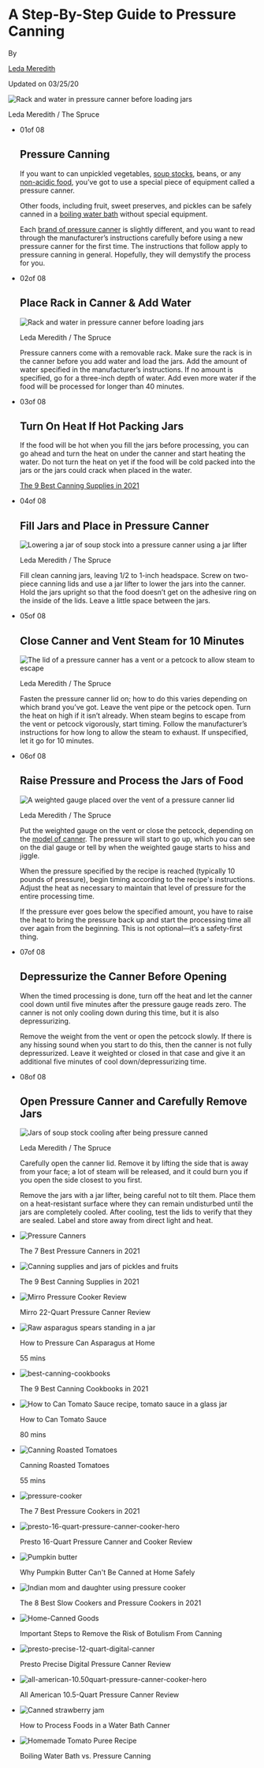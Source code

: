 # A Step-By-Step Guide to Pressure Canning

By 

[Leda Meredith](https://www.thespruceeats.com/leda-meredith-1327385)

 

Updated on 03/25/20

![Rack and water in pressure canner before loading jars](https://www.thespruceeats.com/thmb/ReDEAj8A1KWIW3YRYKyeRcKVCSM=/880x0/filters:no_upscale():max_bytes(150000):strip_icc():format(webp)/rackwater-sm-56a30dbb3df78cf7727b9cf3.jpg)

 Leda Meredith / The Spruce

- 01of 08

  

  ## Pressure Canning

  If you want to can unpickled vegetables, [soup stocks](https://www.thespruceeats.com/making-and-preserving-soup-stocks-1327436), beans, or any [non-acidic food](https://www.thespruceeats.com/boiling-water-bath-versus-pressure-canning-1327438), you’ve got to use a special piece of equipment called a pressure canner.

  Other foods, including fruit, sweet preserves, and pickles can be safely canned in a [boiling water bath](https://www.thespruceeats.com/guide-to-water-bath-canning-1327461) without special equipment.

  Each [brand of pressure canner](https://www.thespruceeats.com/best-pressure-canners-4136488) is slightly different, and you want to read through the manufacturer’s instructions carefully before using a new pressure canner for the first time. The instructions that follow apply to pressure canning in general. Hopefully, they will demystify the process for you.

  

- 02of 08

  

  ## Place Rack in Canner & Add Water

  ![Rack and water in pressure canner before loading jars](https://www.thespruceeats.com/thmb/JiHvys99JxTJmyCNh4RvSPP2PkE=/320x240/filters:no_upscale():max_bytes(150000):strip_icc():format(webp)/rackwater-sm-56a30dbb3df78cf7727b9cf3.jpg)

  Leda Meredith / The Spruce

  Pressure canners come with a removable rack. Make sure the rack is in the canner before you add water and load the jars. Add the amount of water specified in the manufacturer’s instructions. If no amount is specified, go for a three-inch depth of water. Add even more water if the food will be processed for longer than 40 minutes.

  

  

- 03of 08

  

  ## Turn On Heat If Hot Packing Jars

  If the food will be hot when you fill the jars before processing, you can go ahead and turn the heat on under the canner and start heating the water. Do not turn the heat on yet if the food will be cold packed into the jars or the jars could crack when placed in the water.

  [The 9 Best Canning Supplies in 2021](https://www.thespruceeats.com/canning-supplies-1389150)

  

  

- 04of 08

  

  ## Fill Jars and Place in Pressure Canner

  ![Lowering a jar of soup stock into a pressure canner using a jar lifter](https://www.thespruceeats.com/thmb/HN-CTxC5X52Y-Sg3g-nEhK8Lbmc=/319x307/filters:no_upscale():max_bytes(150000):strip_icc():format(webp)/jar-lifter-sm-56a30dbc5f9b58b7d0d03072.jpg)

  Leda Meredith / The Spruce

  Fill clean canning jars, leaving 1/2 to 1-inch headspace. Screw on two-piece canning lids and use a jar lifter to lower the jars into the canner. Hold the jars upright so that the food doesn’t get on the adhesive ring on the inside of the lids. Leave a little space between the jars.

  

  

- 05of 08

  

  ## Close Canner and Vent Steam for 10 Minutes

  ![The lid of a pressure canner has a vent or a petcock to allow steam to escape](https://www.thespruceeats.com/thmb/96LaqYpf4aNBNWEt5hX_0cPaCj0=/320x240/filters:no_upscale():max_bytes(150000):strip_icc():format(webp)/pressure-sm-56a30dbb5f9b58b7d0d03066.jpg)

  Leda Meredith / The Spruce

  Fasten the pressure canner lid on; how to do this varies depending on which brand you’ve got. Leave the vent pipe or the petcock open. Turn the heat on high if it isn’t already. When steam begins to escape from the vent or petcock vigorously, start timing. Follow the manufacturer’s instructions for how long to allow the steam to exhaust. If unspecified, let it go for 10 minutes.

  

  

- 06of 08

  

  ## Raise Pressure and Process the Jars of Food

  ![A weighted gauge placed over the vent of a pressure canner lid](https://www.thespruceeats.com/thmb/rVfzSxTpM2LFLwbJvfY3oCZu3Ek=/320x240/filters:no_upscale():max_bytes(150000):strip_icc():format(webp)/weighted-gauge-sm-56a30dbb5f9b58b7d0d0306c.jpg)

  Leda Meredith / The Spruce

  Put the weighted gauge on the vent or close the petcock, depending on the [model of canner](https://www.thespruceeats.com/all-american-10-quart-pressure-canner-review-5176291). The pressure will start to go up, which you can see on the dial gauge or tell by when the weighted gauge starts to hiss and jiggle.

  When the pressure specified by the recipe is reached (typically 10 pounds of pressure), begin timing according to the recipe's instructions. Adjust the heat as necessary to maintain that level of pressure for the entire processing time.

  If the pressure ever goes below the specified amount, you have to raise the heat to bring the pressure back up and start the processing time all over again from the beginning. This is not optional—it’s a safety-first thing.

  

  

- 07of 08

  

  ## Depressurize the Canner Before Opening

  When the timed processing is done, turn off the heat and let the canner cool down until five minutes after the pressure gauge reads zero. The canner is not only cooling down during this time, but it is also depressurizing.

  Remove the weight from the vent or open the petcock slowly. If there is any hissing sound when you start to do this, then the canner is not fully depressurized. Leave it weighted or closed in that case and give it an additional five minutes of cool down/depressurizing time.

  

  

- 08of 08

  

  ## Open Pressure Canner and Carefully Remove Jars

  ![Jars of soup stock cooling after being pressure canned](https://www.thespruceeats.com/thmb/iGhDaJgQgtFDhgXBC-27733_-2s=/320x240/filters:no_upscale():max_bytes(150000):strip_icc():format(webp)/stock-jars-sm-56a30dc13df78cf7727b9d35.jpg)

  Leda Meredith / The Spruce

  Carefully open the canner lid. Remove it by lifting the side that is away from your face; a lot of steam will be released, and it could burn you if you open the side closest to you first.

  Remove the jars with a jar lifter, being careful not to tilt them. Place them on a heat-resistant surface where they can remain undisturbed until the jars are completely cooled. After cooling, test the lids to verify that they are sealed. Label and store away from direct light and heat.

  

- ![Pressure Canners](https://www.thespruceeats.com/thmb/fLCwkN94xI63r3a7i8R2DszzrJ0=/300x230/filters:no_upscale():max_bytes(150000):strip_icc():format(webp)/SPR-EATS-7-best-pressure-canners-4136488-recirc-a0ae5f1044214dcabbe0c334232ffb38.jpg)

  The 7 Best Pressure Canners in 2021

- ![Canning supplies and jars of pickles and fruits](https://www.thespruceeats.com/thmb/3zu3XAEmxo7MmLkpjNYqhJHUvww=/300x230/filters:no_upscale():max_bytes(150000):strip_icc():format(webp)/SPR-EATS-9-canning-supplies-1389150-primary-e025116019f54d05be46aa2218a49d88.jpg)

  The 9 Best Canning Supplies in 2021

- ![Mirro Pressure Cooker Review ](https://www.thespruceeats.com/thmb/L_XssH4WTduJ1FaQgMSRwHbmR88=/300x0/filters:no_upscale():max_bytes(150000):strip_icc():format(webp)/Mirro_PressureCooker_92122A_HeroSquare-25e2d227609547179d65fb9d9ffea725.jpg)

  Mirro 22-Quart Pressure Canner Review

- ![Raw asparagus spears standing in a jar](https://www.thespruceeats.com/thmb/A7B-oqOIfMAuywqQPtMb7EiRSxM=/300x230/filters:no_upscale():max_bytes(150000):strip_icc():format(webp)/121535234-56a30e023df78cf7727b9eb8.jpg)

  How to Pressure Can Asparagus at Home

  55 mins

  

- ![best-canning-cookbooks](https://www.thespruceeats.com/thmb/xpGfYQHKNFyPHXygOerHy4pnTIM=/300x230/filters:no_upscale():max_bytes(150000):strip_icc():format(webp)/GettyImages-466828348-1e8a63dd18f64fb6afd779ce6d696ef4.jpg)

  The 9 Best Canning Cookbooks in 2021

- ![How to Can Tomato Sauce recipe, tomato sauce in a glass jar](https://www.thespruceeats.com/thmb/zytBTvSvsnXpGqU4sBK4e52HCTQ=/300x230/filters:no_upscale():max_bytes(150000):strip_icc():format(webp)/how-to-can-tomato-sauce-2216507-hero-01-a17ff06437d240afa2aa4609e81808ea.jpg)

  How to Can Tomato Sauce

  80 mins

  

- ![Canning Roasted Tomatoes](https://www.thespruceeats.com/thmb/6EXj4IvJiQ9EVuQb5d6U9ZV6YvE=/300x230/filters:no_upscale():max_bytes(150000):strip_icc():format(webp)/canning-roasted-tomatoes-1327476-hero-01-3074ece99c5e43d181e5eb6b89c1a1ad.jpg)

  Canning Roasted Tomatoes

  55 mins

  

- ![pressure-cooker](https://www.thespruceeats.com/thmb/aIFRE-VhKZJua06NOLCFwqlyFW8=/300x230/filters:no_upscale():max_bytes(150000):strip_icc():format(webp)/GettyImages-597071549-5a1459d647c2660037b83a69.jpg)

  The 7 Best Pressure Cookers in 2021

- ![presto-16-quart-pressure-canner-cooker-hero](https://www.thespruceeats.com/thmb/3QZTfxqzvnSwuUq9sOM6kZxdJS4=/300x0/filters:no_upscale():max_bytes(150000):strip_icc():format(webp)/Presto_PressureCooker_HeroSquare-a17923ffd30c4fa196c76bc4f16bd42a.jpg)

  Presto 16-Quart Pressure Canner and Cooker Review

- ![Pumpkin butter](https://www.thespruceeats.com/thmb/fIO2PoSyS8VBDalXYKUIVnIbesM=/300x230/filters:no_upscale():max_bytes(150000):strip_icc():format(webp)/GettyImages-613036246-f90c91b3c87f4265b527662811f2065f.jpg)

  Why Pumpkin Butter Can't Be Canned at Home Safely

- ![Indian mom and daughter using pressure cooker](https://www.thespruceeats.com/thmb/OoCuA2fxvKs_qwebiLyNQ1Fghbg=/300x230/filters:no_upscale():max_bytes(150000):strip_icc():format(webp)/GettyImages-140824519-5c279af346e0fb0001ca270f.jpg)

  The 8 Best Slow Cookers and Pressure Cookers in 2021

- ![Home-Canned Goods](https://www.thespruceeats.com/thmb/VVb9a5SJihKz7vH1DHIMqJDMySQ=/300x230/filters:no_upscale():max_bytes(150000):strip_icc():format(webp)/plant-fruit-home-ripe-dish-food-1027435-pxhere.com-5c7207c8c9e77c000151ba81.jpg)

  Important Steps to Remove the Risk of Botulism From Canning

- ![presto-precise-12-quart-digital-canner](https://www.thespruceeats.com/thmb/SNQbiVlHnAIW28vME_fkx9t4rH8=/300x0/filters:no_upscale():max_bytes(150000):strip_icc():format(webp)/Presto_Digital_HeroSquare-33e3a37ebb3b41c4a3d24634cd33ce8c.jpg)

  Presto Precise Digital Pressure Canner Review

- ![all-american-10.50quart-pressure-canner-cooker-hero](https://www.thespruceeats.com/thmb/mwPT6dAl-7Sl8slYrVAWTuwmvYI=/300x0/filters:no_upscale():max_bytes(150000):strip_icc():format(webp)/AllAmerican_PressureCookerCanner_HeroSquare-3e9cfe4f082f47cb99d355c11d498244.jpg)

  All American 10.5-Quart Pressure Canner Review

- ![Canned strawberry jam](https://www.thespruceeats.com/thmb/HBIDyrkujYZdOz6Oa8dN3iqPuV8=/300x230/filters:no_upscale():max_bytes(150000):strip_icc():format(webp)/StrawberryJam640-56a30e335f9b58b7d0d0331f.jpg)

  How to Process Foods in a Water Bath Canner

- ![Homemade Tomato Puree Recipe](https://www.thespruceeats.com/thmb/ORJ0qIXOcdlwU1otj3QQ-0KtaXw=/300x230/filters:no_upscale():max_bytes(150000):strip_icc():format(webp)/tomato-puree-2217663-Hero-5b8bff71c9e77c0025e79959.jpg)

  Boiling Water Bath vs. Pressure Canning